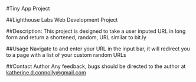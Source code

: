#Tiny App Project

##Lighthouse Labs Web Development Project

##Description:
This project is designed to take a user inputed URL in long form and return a shortened, random, URL similar to bit.ly

##Usage
Navigate to and enter your URL in the input bar, it will redirect you to a page with a list of your custom random URLs

##Contact Author
Any feedback, bugs should be directed to the author at katherine.d.connolly@gmail.com